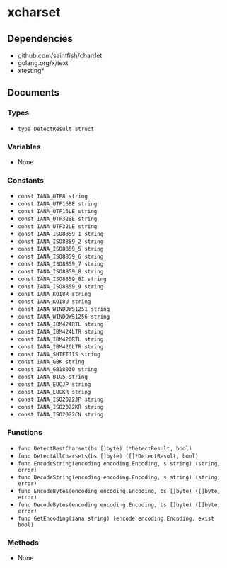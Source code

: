 # xcharset

## Dependencies

+ github.com/saintfish/chardet
+ golang.org/x/text
+ xtesting*

## Documents

### Types

+ `type DetectResult struct`

### Variables

+ None

### Constants

+ `const IANA_UTF8 string`
+ `const IANA_UTF16BE string`
+ `const IANA_UTF16LE string`
+ `const IANA_UTF32BE string`
+ `const IANA_UTF32LE string`
+ `const IANA_ISO8859_1 string`
+ `const IANA_ISO8859_2 string`
+ `const IANA_ISO8859_5 string`
+ `const IANA_ISO8859_6 string`
+ `const IANA_ISO8859_7 string`
+ `const IANA_ISO8859_8 string`
+ `const IANA_ISO8859_8I string`
+ `const IANA_ISO8859_9 string`
+ `const IANA_KOI8R string`
+ `const IANA_KOI8U string`
+ `const IANA_WINDOWS1251 string`
+ `const IANA_WINDOWS1256 string`
+ `const IANA_IBM424RTL string`
+ `const IANA_IBM424LTR string`
+ `const IANA_IBM420RTL string`
+ `const IANA_IBM420LTR string`
+ `const IANA_SHIFTJIS string`
+ `const IANA_GBK string`
+ `const IANA_GB18030 string`
+ `const IANA_BIG5 string`
+ `const IANA_EUCJP string`
+ `const IANA_EUCKR string`
+ `const IANA_ISO2022JP string`
+ `const IANA_ISO2022KR string`
+ `const IANA_ISO2022CN string`

### Functions

+ `func DetectBestCharset(bs []byte) (*DetectResult, bool)`
+ `func DetectAllCharsets(bs []byte) ([]*DetectResult, bool)`
+ `func EncodeString(encoding encoding.Encoding, s string) (string, error)`
+ `func DecodeString(encoding encoding.Encoding, s string) (string, error)`
+ `func EncodeBytes(encoding encoding.Encoding, bs []byte) ([]byte, error)`
+ `func DecodeBytes(encoding encoding.Encoding, bs []byte) ([]byte, error)`
+ `func GetEncoding(iana string) (encode encoding.Encoding, exist bool)`

### Methods

+ None
